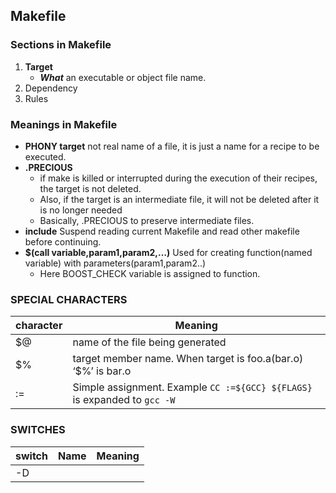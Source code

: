 ## Makefile

### Sections in Makefile
1. **Target**
   - ***What*** an executable or object file name.
2. Dependency
3. Rules

### Meanings in Makefile
- **PHONY target** not real name of a file, it is just a name for a recipe to be executed.
- **.PRECIOUS** 
  - if make is killed or interrupted during the execution of their recipes, the target is not deleted. 
  - Also, if the target is an intermediate file, it will not be deleted after it is no longer needed
  - Basically, .PRECIOUS to preserve intermediate files.
- **include** Suspend reading current Makefile and read other makefile before continuing.  
- **$(call variable,param1,param2,…)** Used for creating function(named variable) with parameters(param1,param2..)
   - Here BOOST_CHECK variable is assigned to function.
   
  
### SPECIAL CHARACTERS
| character | Meaning |
| --- | --- |
| $@ | name of the file being generated |
| $% | target member name. When target is foo.a(bar.o) ‘$%’ is bar.o |
| := | Simple assignment. Example `CC :=${GCC} ${FLAGS}` is expanded to `gcc -W` |

### SWITCHES
| switch | Name | Meaning |
| --- | --- | --- |
| -D | 
